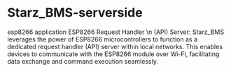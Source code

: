 # Starz_BMS-serverside
esp8266 application
ESP8266 Request Handler \n (API) Server: Starz_BMS leverages the power of ESP8266 microcontrollers to function as a dedicated request handler (API) server within local networks. This enables devices to communicate with the ESP8266 module over Wi-Fi, facilitating data exchange and command execution seamlessly.

